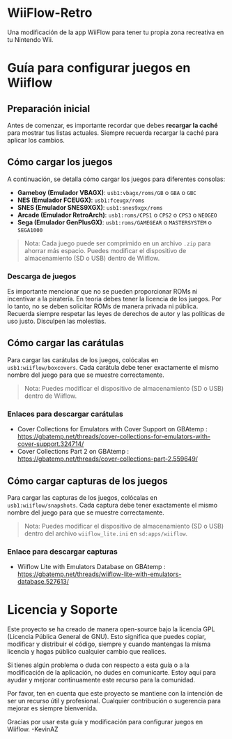 # WiiFlow-Retro
Una modificación de la app WiiFlow para tener tu propia zona recreativa en tu Nintendo Wii.

# Guía para configurar juegos en Wiiflow

## Preparación inicial

Antes de comenzar, es importante recordar que debes **recargar la caché** para mostrar tus listas actuales. Siempre recuerda recargar la caché para aplicar los cambios.

## Cómo cargar los juegos

A continuación, se detalla cómo cargar los juegos para diferentes consolas:

- **Gameboy (Emulador VBAGX)**: `usb1:vbagx/roms/GB` o `GBA` o `GBC`
- **NES (Emulador FCEUGX)**: `usb1:fceugx/roms`
- **SNES (Emulador SNES9XGX)**: `usb1:snes9xgx/roms`
- **Arcade (Emulador RetroArch)**: `usb1:roms/CPS1` o `CPS2` o `CPS3` o `NEOGEO`
- **Sega (Emulador GenPlusGX)**: `usb1:roms/GAMEGEAR` o `MASTERSYSTEM` o `SEGA1000`

> Nota: Cada juego puede ser comprimido en un archivo `.zip` para ahorrar más espacio. Puedes modificar el dispositivo de almacenamiento (SD o USB) dentro de Wiiflow.

### Descarga de juegos

Es importante mencionar que no se pueden proporcionar ROMs ni incentivar a la piratería. En teoría debes tener la licencia de los juegos. Por lo tanto, no se deben solicitar ROMs de manera privada ni pública. Recuerda siempre respetar las leyes de derechos de autor y las políticas de uso justo. Disculpen las molestias.

## Cómo cargar las carátulas

Para cargar las carátulas de los juegos, colócalas en `usb1:wiiflow/boxcovers`. Cada carátula debe tener exactamente el mismo nombre del juego para que se muestre correctamente.

> Nota: Puedes modificar el dispositivo de almacenamiento (SD o USB) dentro de Wiiflow.

### Enlaces para descargar carátulas

- Cover Collections for Emulators with Cover Support on GBAtemp : https://gbatemp.net/threads/cover-collections-for-emulators-with-cover-support.324714/
- Cover Collections Part 2 on GBAtemp : https://gbatemp.net/threads/cover-collections-part-2.559649/

## Cómo cargar capturas de los juegos

Para cargar las capturas de los juegos, colócalas en `usb1:wiiflow/snapshots`. Cada captura debe tener exactamente el mismo nombre del juego para que se muestre correctamente.

> Nota: Puedes modificar el dispositivo de almacenamiento (SD o USB) dentro del archivo `wiiflow_lite.ini` en `sd:apps/wiiflow`.

### Enlace para descargar capturas

- Wiiflow Lite with Emulators Database on GBAtemp : https://gbatemp.net/threads/wiiflow-lite-with-emulators-database.527613/

# Licencia y Soporte

Este proyecto se ha creado de manera open-source bajo la licencia GPL (Licencia Pública General de GNU). Esto significa que puedes copiar, modificar y distribuir el código, siempre y cuando mantengas la misma licencia y hagas público cualquier cambio que realices.

Si tienes algún problema o duda con respecto a esta guía o a la modificación de la aplicación, no dudes en comunicarte. Estoy aquí para ayudar y mejorar continuamente este recurso para la comunidad.

Por favor, ten en cuenta que este proyecto se mantiene con la intención de ser un recurso útil y profesional. Cualquier contribución o sugerencia para mejorar es siempre bienvenida.

Gracias por usar esta guía y modificación para configurar juegos en Wiiflow. -KevinAZ
